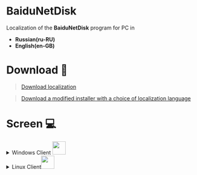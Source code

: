 ﻿# BaiduNetDisk

Localization of the **BaiduNetDisk** program for PC in

* **Russian(ru-RU)**
* **English(en-GB)**



# Download 🔻
> [Download localization](https://github.com/zloisupport/BaiduNetDiskTranslation/releases)

> [Download a modified installer with a choice of localization language](https://drive.google.com/drive/folders/1bzDB5z8eOCnVITvIvLw8_0fuZdKNJ0UC)
# Screen 💻

<details>
 <summary>Windows Client <img src="https://i5.imageban.ru/out/2020/07/19/1a0b8eefe55876cb5c367aca2fb846fd.png" width="35" height="35" />

</summary>




<details>
  <summary>Russian</summary>





 [![imageban](https://i4.imageban.ru/thumbs/2020.04.24/4bd543d0edc176de9f3d55f5f7e6eb82.png)](https://imageban.ru/show/2020/04/24/4bd543d0edc176de9f3d55f5f7e6eb82/png)     [![imageban](https://i6.imageban.ru/thumbs/2020.04.24/c39a677bb093b28847b6c9ec9d581bf7.png)](https://imageban.ru/show/2020/04/24/c39a677bb093b28847b6c9ec9d581bf7/png)
[![imageban](https://i6.imageban.ru/thumbs/2020.04.24/ad80cf3ce149768d35b04844a5218a25.png)](https://imageban.ru/show/2020/04/24/ad80cf3ce149768d35b04844a5218a25/png)
[![imageban](https://i1.imageban.ru/thumbs/2020.04.24/8756e74ad00cc055e57dfa5c050b250f.png)](https://imageban.ru/show/2020/04/24/8756e74ad00cc055e57dfa5c050b250f/png)
</details>
<details>
  <summary>English</summary>

[![imageban](https://i3.imageban.ru/thumbs/2020.05.01/9160db812e43d0415ec722a5b99da812.png)](https://imageban.ru/show/2020/05/01/9160db812e43d0415ec722a5b99da812/png) [![imageban](https://i5.imageban.ru/thumbs/2020.05.01/a709622e66ebfe0b63436be3f0ea251b.png)](https://imageban.ru/show/2020/05/01/a709622e66ebfe0b63436be3f0ea251b/png)
[![imageban](https://i3.imageban.ru/thumbs/2020.07.06/f86337c7df3c8ca91ac2efe3c5bfc955.png)](https://imageban.ru/show/2020/07/06/f86337c7df3c8ca91ac2efe3c5bfc955/png)
[![imageban](https://i3.imageban.ru/thumbs/2020.07.06/6df0a2628629183be4f8dfb037859809.png)](https://imageban.ru/show/2020/07/06/6df0a2628629183be4f8dfb037859809/png)
</detail>
</details>
</details>



<details>
 <summary>Linux  Client<img src="https://i3.imageban.ru/out/2020/07/25/aa480b9a63792a9b1c97131560d994ff.png" width="35" height="35" />

</summary>



<details>
  <summary>Chinese</summary>

[![imageban](https://i2.imageban.ru/thumbs/2020.07.25/691e119c0f0222cd94df705699986b3c.png)](https://imageban.ru/show/2020/07/25/691e119c0f0222cd94df705699986b3c/png)

[![imageban](https://i1.imageban.ru/thumbs/2020.07.25/68a437ed93a2db8c7cb64a9828944d5c.png)](https://imageban.ru/show/2020/07/25/68a437ed93a2db8c7cb64a9828944d5c/png)

[![imageban](https://i5.imageban.ru/thumbs/2020.07.25/2f2e75f3342fecd955c0953225d22be4.png)](https://imageban.ru/show/2020/07/25/2f2e75f3342fecd955c0953225d22be4/png)
  </details>
</details>
